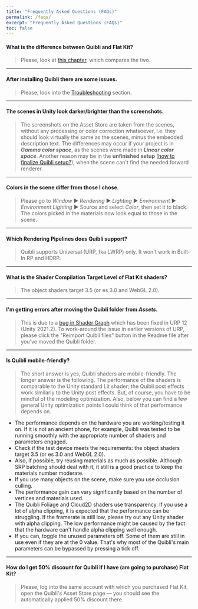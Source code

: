 ```yaml
---
title: "Frequently Asked Questions (FAQs)"
permalink: /faqs/
excerpt: "Frequently Asked Questions (FAQs)"
toc: false
---
```


#### What is the difference between Quibli and Flat Kit?
> Please, look at [this chapter](../quibli-flat-kit), which compares the two.

---

#### After installing Quibli there are some issues.
> Please, look into the [Troubleshooting](../installation#troubleshooting) section.

---

#### The scenes in Unity look darker/brighter than the screenshots.
> The screenshots on the Asset Store are taken from the scenes, without any processing or color correction whatsoever, i.e. they should look virtually the same as the scenes, minus the embedded description text. The differences may occur if your project is in **_Gamma color space_**, as the scenes were made in **_Linear color space_**. Another reason may be in the **unfinished setup** ([how to finalize Quibli setup?](../installation/#finalizing-quibli-installation)), when the scene can't find the needed forward renderer.

---

#### Colors in the scene differ from those I chose.
> Please go to _Window_ ▶︎ _Rendering_ ▶︎ _Lighting_ ▶︎ _Environment_ ▶︎ _Environment Lighting_ ▶︎ Source and select _Color_, then set it to black. The colors picked in the materials now look equal to those in the scene.

---

#### Which Rendering Pipelines does Quibli support?
> Quibli supports Universal (URP, fka LWRP) only. It won't work in Built-In RP and HDRP.

---

#### What is the Shader Compilation Target Level of Flat Kit shaders?
> The object shaders target 3.5 (or es 3.0 and WebGL 2.0).

---

#### I'm getting errors after moving the Quibli folder from _Assets_. 
> This is due to a [bug in Shader Graph](https://issuetracker.unity3d.com/issues/shadergraph-reference-to-hlsl-file-is-lost-after-moving-it-to-a-different-folder) which has been fixed in URP 12 (Unity 2021.2). To work-around the issue in earlier versions of URP, please click the "Reimport Quibli files" button in the Readme file after you've moved the Quibli folder.

---

#### Is Quibli mobile-friendly?
> The short answer is yes, Quibli shaders are mobile-friendly. The longer answer is the following.
The performance of the shaders is comparable to the Unity standard Lit shader; the Quibli post effects work similarly to the Unity post effects. But, of course, you have to be mindful of the modeling optimization.
Also, below you can find a few general Unity optimization points I could think of that performance depends on.
- The performance depends on the hardware you are working/testing it on. If it is not an ancient phone, for example, Quibli was tested to be running smoothly with the appropriate number of shaders and parameters engaged.
- Check if the test device meets the requirements: the object shaders target 3.5 (or es 3.0 and WebGL 2.0).
- Also, if possible, try reusing materials as much as possible. Although SRP batching should deal with it, it still is a good practice to keep the materials number moderate.
- If you use many objects on the scene, make sure you use occlusion culling.
- The performance gain can vary significantly based on the number of vertices and materials used.
- The Quibli Foliage and Cloud2D shaders use transparency. If you use a lot of alpha clipping, it is expected that the performance can be struggling. If the framerate is still low, please try out any Unity shader with alpha clipping. The low performance might be caused by the fact that the hardware can't handle alpha clipping well enough.
- If you can, toggle the unused parameters off. Some of them are still in use even if they are at the 0 value. That's why most of the Quibli's main parameters can be bypassed by pressing a tick off.

---

#### How do I get 50% discount for Quibli if I have (am going to purchase) Flat Kit?
> Please, log into the same account with which you purchased Flat Kit, open the Quibli's Asset Store page — you should see the automatically applied 50% discount there.



